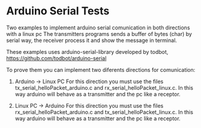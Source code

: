 # Arduino Serial Tests

Two examples to implement arduino serial comunication in both directions with a linux pc
The transmitters programs sends a buffer of bytes (char) by serial way, the receiver process it and show the message in terminal.

These examples uses arduino-serial-library developed by todbot, https://github.com/todbot/arduino-serial

To prove them you can implement two diferents directions for comunication:

1) Arduino -> Linux PC
For this direction you must use the files tx_serial_helloPacket_arduino.c and rx_serial_helloPacket_linux.c.
In this way arduino will behave as a transmitter and the pc like a receptor.

1) Linux PC -> Arduino
For this direction you must use the files rx_serial_helloPacket_arduino.c and tx_serial_helloPacket_linux.c.
In this way arduino will behave as a transmitter and the pc like a receptor.
